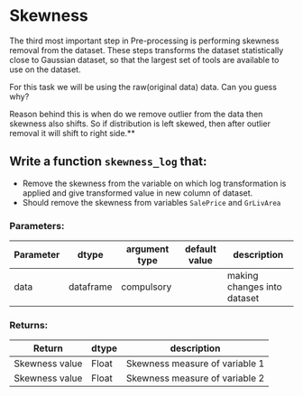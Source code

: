 # Skewness

The third most important step in Pre-processing is performing skewness removal from the dataset.
These steps transforms the dataset statistically close to Gaussian dataset, so that the largest set of tools are available to  use on the dataset.

For this task we will be using the raw(original data) data. Can you guess why?

Reason behind this is when do we remove outlier from the data then skewness also shifts. So if distribution is left skewed, then after outlier removal it will shift to right side.** 


## Write a function `skewness_log` that:
- Remove the skewness from the variable on which log transformation is applied and give transformed value in new column of dataset.
- Should remove the skewness from variables `SalePrice` and `GrLivArea`

    
### Parameters:

| Parameter | dtype | argument type | default value | description |
| --- | --- | --- | --- | --- | 
| data| dataframe | compulsory |  | making changes into dataset |


### Returns:

| Return | dtype | description |
| --- | --- | --- | 
| Skewness value | Float | Skewness measure of variable 1 |
| Skewness value | Float | Skewness measure of variable 2 |


